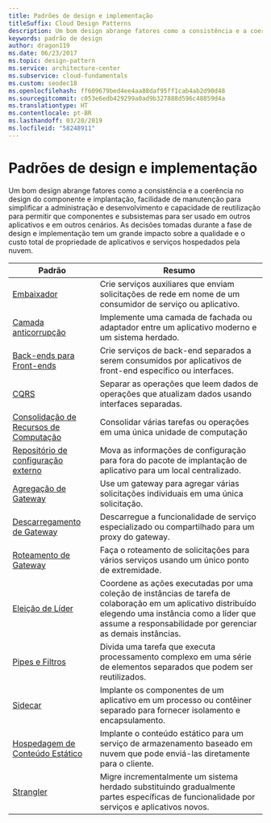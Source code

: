 ```yaml
---
title: Padrões de design e implementação
titleSuffix: Cloud Design Patterns
description: Um bom design abrange fatores como a consistência e a coerência no design do componente e implantação, facilidade de manutenção para simplificar a administração e desenvolvimento e capacidade de reutilização para permitir que componentes e subsistemas para ser usado em outros aplicativos e em outros cenários. As decisões tomadas durante a fase de design e implementação tem um grande impacto sobre a qualidade e o custo total de propriedade de aplicativos e serviços hospedados pela nuvem.
keywords: padrão de design
author: dragon119
ms.date: 06/23/2017
ms.topic: design-pattern
ms.service: architecture-center
ms.subservice: cloud-fundamentals
ms.custom: seodec18
ms.openlocfilehash: ff609679bed4ee4aa88daf95ff1cab4ab2d90d48
ms.sourcegitcommit: c053e6edb429299a0ad9b327888d596c48859d4a
ms.translationtype: HT
ms.contentlocale: pt-BR
ms.lasthandoff: 03/20/2019
ms.locfileid: "58248911"
---
```

# <a name="design-and-implementation-patterns"></a>Padrões de design e implementação

Um bom design abrange fatores como a consistência e a coerência no design do componente e implantação, facilidade de manutenção para simplificar a administração e desenvolvimento e capacidade de reutilização para permitir que componentes e subsistemas para ser usado em outros aplicativos e em outros cenários. As decisões tomadas durante a fase de design e implementação tem um grande impacto sobre a qualidade e o custo total de propriedade de aplicativos e serviços hospedados pela nuvem.

|                                Padrão                                 |                                                                                                      Resumo                                                                                                       |
|------------------------------------------------------------------------|--------------------------------------------------------------------------------------------------------------------------------------------------------------------------------------------------------------------|
|                     [Embaixador](../ambassador.md)                     |                                                         Crie serviços auxiliares que enviam solicitações de rede em nome de um consumidor de serviço ou aplicativo.                                                          |
|          [Camada anticorrupção](../anti-corruption-layer.md)          |                                                               Implemente uma camada de fachada ou adaptador entre um aplicativo moderno e um sistema herdado.                                                                |
|         [Back-ends para Front-ends](../backends-for-frontends.md)         |                                                          Crie serviços de back-end separados a serem consumidos por aplicativos de front-end específico ou interfaces.                                                          |
|                           [CQRS](../cqrs.md)                           |                                                         Separar as operações que leem dados de operações que atualizam dados usando interfaces separadas.                                                         |
| [Consolidação de Recursos de Computação](../compute-resource-consolidation.md) |                                                                     Consolidar várias tarefas ou operações em uma única unidade de computação                                                                      |
|   [Repositório de configuração externo](../external-configuration-store.md)   |                                                        Mova as informações de configuração para fora do pacote de implantação de aplicativo para um local centralizado.                                                         |
|            [Agregação de Gateway](../gateway-aggregation.md)            |                                                                   Use um gateway para agregar várias solicitações individuais em uma única solicitação.                                                                   |
|             [Descarregamento de Gateway](../gateway-offloading.md)             |                                                                      Descarregue a funcionalidade de serviço especializado ou compartilhado para um proxy do gateway.                                                                       |
|                [Roteamento de Gateway](../gateway-routing.md)                |                                                                            Faça o roteamento de solicitações para vários serviços usando um único ponto de extremidade.                                                                            |
|                [Eleição de Líder](../leader-election.md)                | Coordene as ações executadas por uma coleção de instâncias de tarefa de colaboração em um aplicativo distribuído elegendo uma instância como a líder que assume a responsabilidade por gerenciar as demais instâncias. |
|              [Pipes e Filtros](../pipes-and-filters.md)              |                                                     Divida uma tarefa que executa processamento complexo em uma série de elementos separados que podem ser reutilizados.                                                      |
|                        [Sidecar](../sidecar.md)                        |                                                  Implante os componentes de um aplicativo em um processo ou contêiner separado para fornecer isolamento e encapsulamento.                                                  |
|         [Hospedagem de Conteúdo Estático](../static-content-hosting.md)         |                                                        Implante o conteúdo estático para um serviço de armazenamento baseado em nuvem que pode enviá-las diretamente para o cliente.                                                        |
|                      [Strangler](../strangler.md)                      |                                         Migre incrementalmente um sistema herdado substituindo gradualmente partes específicas de funcionalidade por serviços e aplicativos novos.                                          |
